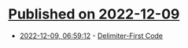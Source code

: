 # [Published on 2022-12-09](index.md)

* [2022-12-09, 06:59:12](https://news.ycombinator.com/item?id=33918430) - [Delimiter-First Code](https://arogozhnikov.github.io/2022/11/29/delimiter-comes-first.html)
